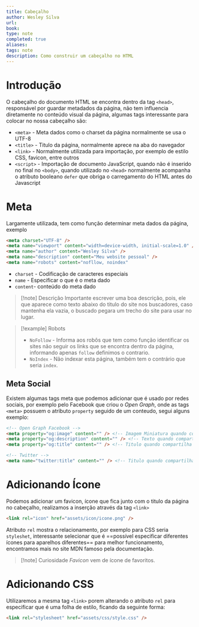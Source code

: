 ```yaml
---
title: Cabeçalho
author: Wesley Silva
url:
book:
type: note
completed: true
aliases:
tags: note
description: Como construir um cabeçalho no HTML
---
```

# Introdução
O cabeçalho do documento HTML se encontra dentro da tag `<head>`, responsável por guardar metadados da página, não tem influencia diretamente no conteúdo visual da página, algumas tags interessante para colocar no nossa cabeçalho são:
- `<meta>` - Meta dados como o charset da página normalmente se usa o UTF-8
- `<title>` - Titulo da página, normalmente aprece na aba do navegador
- `<link>` - Normalmente utilizada para importação, por exemplo de estilo CSS, favicon, entre outros
- `<script>` - Importação de documento JavaScript, quando não é inserido no final no `<body>`, quando utilizado no `<head>` normalmente acompanha o atributo booleano `defer` que obriga o carregamento do HTML antes do Javascript 

# Meta
Largamente utilizada, tem como função determinar meta dados da página, exemplo
```html
<meta charset="UTF-8" />
<meta name="viewport" content="width=device-width, initial-scale=1.0" />
<meta name="author" content="Wesley Silva" />
<meta name="description" content="Meu website pessoal" />
<meta name="robots" content="nofllow, noindex"
```
- `charset` - Codificação de caracteres especiais
- `name` - Especificar o que é o meta dado
- `content`- conteúdo do meta dado

>[!note] Descrição
>Importante escrever uma boa descrição, pois, ele que aparece como texto abaixo do titulo do site nos buscadores, caso mantenha ela vazia, o buscado pegara um trecho do site para usar no lugar.

>[!example] Robots
>- `NoFollow` - Informa aos robôs que tem como função identificar os sites não seguir os links que se encontra dentro da página, informando apenas `follow` definimos o contrario.
>- `NoIndex` - Não indexar esta página, também tem o contrário que seria `index`.

## Meta Social
Existem algumas tags meta que podemos adicionar que é usado por redes sociais, por exemplo pelo Facebook que criou o *Open Graph*, onde as tags `<meta>` possuem o atributo `property` seguido de um conteudo, segui alguns exemplo:
```html
<!-- Open Graph Facebook -->
<meta property="og:image" content="" /> <!-- Imagem Miniatura quando compartilha link -->
<meta property="og:description" content="" /> <!-- Texto quando compartilha link -->
<meta property="og:title" content="" /> <!-- Titulo quando compartilha link -->

<!-- Twitter -->
<meta name="twitter:title" content="" /> <!-- Titulo quando compartilha link -->k
```

# Adicionando Ícone
Podemos  adicionar um favicon, ícone que fica junto com o titulo da página no cabeçalho, realizamos a inserção através da tag `<link>`
```html
<link rel="icon" href="assets/icon/icone.png" />
```
Atributo `rel` mostra o relacionamento, por exemplo para CSS seria `styleshet`, interessante selecionar que é ==possível especificar diferentes ícones para aparelhos diferentes== para melhor funcionamento, encontramos mais no site MDN famoso pela documentação.

>[!note] Curiosidade
>*Favicon* vem de ícone de favoritos.

# Adicionando CSS
Utilizaremos a mesma tag `<link>` porem alterando o atributo `rel` para especificar que é uma folha de estilo, ficando da seguinte forma:
```html
<link rel="stylesheet" href="assets/css/style.css" />
```